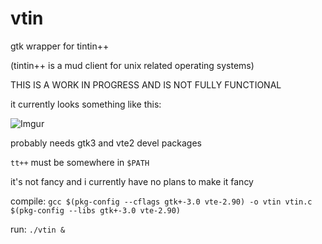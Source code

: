 vtin
====

gtk wrapper for tintin++

(tintin++ is a mud client for unix related operating systems)

THIS IS A WORK IN PROGRESS AND IS NOT FULLY FUNCTIONAL

it currently looks something like this:

![Imgur](http://i.imgur.com/LFYm5ZX.png)

probably needs gtk3 and vte2 devel packages

`tt++` must be somewhere in `$PATH`

it's not fancy and i currently have no plans to make it fancy

compile:
`gcc $(pkg-config --cflags gtk+-3.0 vte-2.90) -o vtin vtin.c $(pkg-config --libs gtk+-3.0 vte-2.90)`

run:
`./vtin &`

